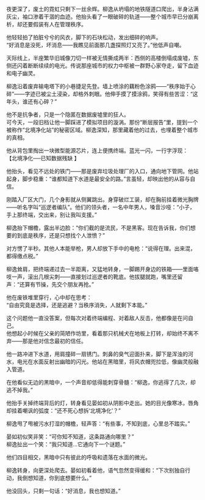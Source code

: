 夜更深了，废土的霓虹只剩下一丝余辉。柳逸从坍塌的地铁隧道口爬出，半身沾满灰尘，袖口渗着干涸的血迹。他抬头看了一眼破碎的轨道——整个城市早已分崩离析，却还要假装有人在管理秩序。

他轻轻拍了拍脏兮兮的风衣，脚下的石块松动，发出细碎的响声。  
“好消息是没死，坏消息——我瞧见前面那几盏探照灯又亮了。”他低声自嘲。

天际线上，半座繁华旧城像刀切一样被无情撕成两半：西侧的高楼倒塌成废墟，东侧还闪着断断续续的电光。传说那座城市的权力中枢被一群野心家夺走，留下血迹和电子幽灵。

柳逸沿着废弃输电塔下的小巷捷足先登。墙上喷涂的藕粉色涂鸦——“秩序始于心碎”——字迹已被尘土浸染，却格外刺眼。他伸手摸了摸涂鸦，笑得有些苦涩：“这年头，谁还有心碎？”


他不是抗争者，只是一个隐匿在数据废墟里的狂人。  
可今天，一段旧档让他一脚踩进了模拟项目的漩涡。那份“断层报告”里，提到一个被称作“北境净化站”的秘密区域。柳逸深知，那里藏着他的过去，也埋着整个城市的真相。

他从背包里掏出一块微型能源芯片，连上便携终端。蓝光一闪，一行字浮现：
【北境净化──已知数据残缺 】

他抬头，看见不远处的铁门——那是废弃垃圾处理厂的入口，通向地下管网。他站起身，脚步稳重：“谁都知道下水道是最安全的路。”言虽轻，却映出他的从容与自信。


刚踏入厂区大门，几个身影就从侧翼跳出。身穿破烂工装，却在胸前挂着微光胸牌——听名字叫“巡逻者编队”。他们的领头者，一名中年男人，嗓音沙哑：“小子，手上那终端，交出来，别让我叫支援。”

柳逸抬下帽檐，露出半边脸：“你们截的是流民，不是黑客。现在告诉我，你们想要的到底是秩序，还是只想找个人泄愤？”

对方愣了半秒。其他人本能举枪，男人却放下手中的电枪：“说得在理。出来混，都得缴点税。”

柳逸耸肩，把终端递过去一半距离，又猛地转身，一脚踢开身边的铁箱——里面咯吱一声，滚出几根尖刺——直接划过巡逻者的靴底。他拔腿就跑，嘴里还留声：“还算有节操，先交个朋友再抢。”


他在废铁堆里穿行，心中却在思考：  
“自由究竟是选择，还是逃避？当秩序消失，人就剩下本能。”  

这个问题他一直没答案，但每次对着终端编程、对着敌人反击，他都像是在问自己。  
他想起小时候在父亲的简陋作坊里，看着那只机械犬在地板上打转，却始终不离不弃——那是他对信念最初的信任。

他一路冲进下水道，用肩撞碎一扇锈门。刺鼻的臭气迎面扑来，脚下是浑浊的河水，电光在水面反射出幽暗的闪光。他站在黑暗里，将风衣帽兜拉低，像幽灵般融入管道。

在他看似无边的黑暗中，一个声音却低得能刺穿骨髓：“柳逸，你逃得了几次，却逃不掉我。”

他抬手关掉终端背后的灯，转身看见晏如初从阴影中走出。她的目光像寒冰，唇角却挂着嘲讽的弧度：“还不死心想拆‘北境净化’？”

柳逸甩了甩被污水打湿的帽檐，轻声答：“有些事，不知到底，心里总不踏实。”

晏如初似笑非笑：“可你知不知道，这条路通向哪里？”  
柳逸扯出一个笑：“我只知道…它通向下一个谜题。”  

他们四目相交，黑暗中只有彼此的呼吸和遗落在水面的微光。

柳逸转身，向更深处爬去。晏如初看着他，语气忽然变得缓和：“下次别独自行动，我倒想知道，你到底想要什么。”

他没回头，只剩一句话：“好消息，我也想知道。”